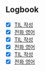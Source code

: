 

## Logbook
- [x] [TIL 작성](things:///show?id=Nkprb3HzAn9o7XMFwcytrQ)
- [x] [전화 영어](things:///show?id=4SYA4rbQAJLaWFUnjVK8NF)
- [x] [TIL 작성](things:///show?id=Gh9qL7zAz6WrHBoUVxcowk)
- [x] [전화 영어](things:///show?id=XRexpbXDC4nB7Y9AKPKkLd)
- [x] [TIL 작성](things:///show?id=KkEe49f3yzXKJkcijz4cq4)
- [x] [전화 영어](things:///show?id=X6wnj5FmQMvUXUVmCKmJi7)